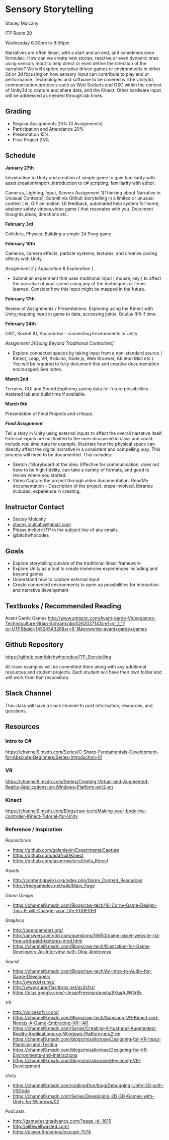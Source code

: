 # Sensory Storytelling
Stacey Mulcahy 

ITP Room 20 

Wednesday 6:30pm to 9:00pm 

Narratives are often linear, with a start and an end, and sometimes even formulaic. How can we
create new stories, reactive or even dynamic ones using sensory input to help direct or even define the direction of the narrative? We will explore narrative driven games or environments in either 2d or 3d focusing on how sensory input can contribute to play and or performance.
Technologies and software to be covered will be Unity3d, communication protocols such as Web Sockets and OSC within the context of Unity3d to capture and share data, and the Kinect. Other hardware input will be addressed as needed through lab times.

## Grading
- Regular Assignments 25% (3 Assignments) 
- Participation and Attendance 20%
- Presentation 15%
- Final Project 25%

## Schedule

**January 27th**

Introduction to Unity and creation of simple game to gain familiarity with asset creation/import, introduction to c# scripting, familiarity with editor. 

Cameras, Lighting, Input, Scenes
Assignment 1[Thinking about Narrative in Unusual Contexts]: Submit via Github storytelling in a limited or unusual context ( ie. GIF animation, UI feedback, automated help system for home, airplane safety videos,video game ) that resonates with you. Document thoughts,ideas, directions etc. 

**February 3rd**

Colliders, Physics. Building a simple 2d Pong game

**February 10th**

Cameras, camera effects, particle systems, textures, and creative coding effects with Unity.

_Assignment 2 [ Application & Exploration ]_
- Submit an experiment that  uses traditional input ( mouse, key ) to affect the narrative of your scene using any of the techniques or items learned. Consider how this input might be mapped in the future. 

**February 17th**

Review of Assignments / Presentations. Exploring using the Kinect with Unity,mapping input in game to data, accessing joints. Oculus Rift if time. 

**February 24th**

OSC, Socket IO, Spacebrew - connecting Environments in Unity

*Assignment 3[Going Beyond Traditional Controllers]:* 

- Explore connected spaces by taking input from a non-standard source ( Kinect, Leap, VR, Arduino, Node.js, Web Browser, Ableton Midi etc ). You will be required to fully document this and creative documentation encouraged. See notes. 

**March  2nd**

Terrains, GUI and Sound.Exploring saving data for future possibilities.  Assisted lab and build time if available.  

**March 9th**

Presentation of Final Projects and critique.

***Final Assignment***

Tell a story in Unity using external inputs to affect the overall narrative itself. External inputs are not limited to the ones discussed in class and could include real time data for example.  Illustrate how the physical space can directly affect the digital narrative in a consistent and compelling way. This process will need to be documented. This includes:

- Sketch / Storyboard of the idea. Effective for communication, does not have to be high fidelity, can take a variety of formats, and good to review where you started. 
- Video Capture the project through video documentation. 
ReadMe documentation - Description of the project, steps involved, libraries included, experience in creating.

## Instructor Contact ##
- Stacey Mulcahy
- stacey.mulcahy@gmail.com
- Please include ITP in the subject line of any emails. 
- @bitchwhocodes

## Goals ##
- Explore storytelling outside of the traditional linear framework
- Explore Unity as a tool to create immersive experiences including and beyond games
- Understand how to capture external input 
- Create connected environments to open up possibilities for interaction and narrative development

## Textbooks / Recommended Reading ##
Avant Garde Games
http://www.amazon.com/Avant-garde-Videogames-Technoculture-Brian-Schrank/dp/0262027143/ref=sr_1_1?ie=UTF8&qid=1452454326&sr=8-1&keywords=avant+garde+games

## Github Repository ##
https://github.com/bitchwhocodes/ITP_Storytelling

All class examples will be committed there along with any additional resources and student projects. Each student will have their own folder and will work from that respository. 

## Slack Channel ##
This class will have a slack channel to post information, resources, and questions. 

## Resources ##
### Intro to C# 
https://channel9.msdn.com/Series/C-Sharp-Fundamentals-Development-for-Absolute-Beginners/Series-Introduction-01

### VR ###
https://channel9.msdn.com/Series/Creating-Virtual-and-Augmented-Reality-Applications-on-Windows-Platform-en/2-en

### Kinect ###
https://channel9.msdn.com/Blogs/raw-tech/Making-your-body-the-controller-Kinect-Tutorial-for-Unity

### Reference / Inspiration ###
*Repositories*

- https://github.com/golanlevin/ExperimentalCapture
- https://github.com/adafruit/Kinect
- https://github.com/jasonrwalters/Unity_Kinect

*Assets* 

- http://content.gpwiki.org/index.php/Game_Content_Resources
- http://freegamedev.net/wiki/Main_Page

*Game Design*
- https://channel9.msdn.com/Blogs/raw-tech/10-Corny-Game-Design-Tips-8-will-Change-your-Life-FOREVER


*Graphics*

- http://opengameart.org/
- http://answers.unity3d.com/questions/16650/game-asset-website-list-free-and-paid-textures-mod.html
- https://channel9.msdn.com/Blogs/raw-tech/Illustration-for-Game-Developers-An-Interview-with-Olga-Andreyeva

*Sound*

- https://channel9.msdn.com/Blogs/raw-tech/An-Intro-to-Audio-for-Game-Developers
- http://www.bfxr.net/
- http://www.superflashbros.net/as3sfxr/
- https://plus.google.com/+JesseFreeman/posts/BKqaAJW3rEk

*VR* 

- http://voicesofvr.com/
- https://channel9.msdn.com/Blogs/raw-tech/Samsung-VR-Kinect-and-Nodejs-A-Game-Embracing-VR--AR
- https://channel9.msdn.com/Series/Creating-Virtual-and-Augmented-Reality-Applications-on-Windows-Platform-en/2-en
- https://channel9.msdn.com/blogs/misslivirose/Designing-for-VR-Input-Planning-and-Testing
- https://channel9.msdn.com/blogs/misslivirose/Designing-for-VR-Environments-and-Interactions
- https://channel9.msdn.com/blogs/misslivirose/Beginning-VR-Development

*Unity* 

- https://channel9.msdn.com/coding4fun/blog/Debugging-Unity-3D-with-VSCode
- https://channel9.msdn.com/Series/Developing-2D-3D-Games-with-Unity-for-Windows/02

*Podcasts*

- http://gamedesignadvance.com/?page_id=1616
- http://alifewellwasted.com/
- https://player.fm/series/lostcast-7574








